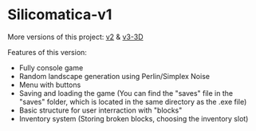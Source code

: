 # Silicomatica-v1

More versions of this project:
[v2](https://github.com/Lavarite/Silicomatica-v2-Python) & [v3-3D](https://github.com/Lavarite/Silicomatica-3D>)

Features of this version: 
 - Fully console game
 - Random landscape generation using Perlin/Simplex Noise
 - Menu with buttons
 - Saving and loading the game (You can find the "saves" file in the "saves" folder, which is located in the same directory as the .exe file)
 - Basic structure for user interraction with "blocks"
 - Inventory system (Storing broken blocks, choosing the inventory slot)
